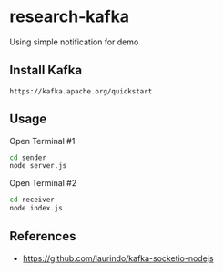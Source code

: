 # research-kafka

Using simple notification for demo

## Install Kafka

```
https://kafka.apache.org/quickstart
```

## Usage

Open Terminal #1

```bash
cd sender
node server.js
```

Open Terminal #2

```bash
cd receiver
node index.js
```

## References

- https://github.com/laurindo/kafka-socketio-nodejs
